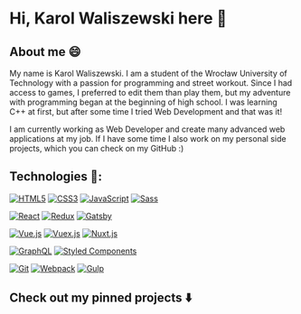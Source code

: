 # Hi, Karol Waliszewski here 👋

## About me 😄
My name is Karol Waliszewski. I am a student of the Wrocław University of Technology with a passion for programming and street workout. Since I had access to games, I preferred to edit them than play them, but my adventure with programming began at the beginning of high school. I was learning C++ at first, but after some time I tried Web Development and that was it! 

I am currently working as Web Developer and create many advanced web applications at my job. If I have some time I also work on my personal side projects, which you can check on my GitHub :)

## Technologies :wrench::

[![HTML5](https://img.shields.io/badge/-HTML5-E34F26?style=flat-square&logo=html5&logoColor=white)]()
[![CSS3](https://img.shields.io/badge/-CSS3-1572B6?style=flat-square&logo=css3)]()
[![JavaScript](https://img.shields.io/badge/-JavaScript-yellow?style=flat-square&logo=javascript&logoColor=white)]()
[![Sass](https://img.shields.io/badge/-Sass-pink?style=flat-square&logo=Sass)]()

[![React](https://img.shields.io/badge/-React-61dafb?style=flat-square&logo=react&logoColor=white)]()
[![Redux](https://img.shields.io/badge/-Redux-black?style=flat-square&logo=Redux&logoColor=pink)]()
[![Gatsby](https://img.shields.io/badge/-Gatsby-purple?style=flat-square&logo=Gatsby&logoColor=white)]()

[![Vue.js](https://img.shields.io/badge/-Vue-34495E?style=flat-square&logo=Vue.js)]()
[![Vuex.js](https://img.shields.io/badge/-VueX-41B883?style=flat-square&logo=Vue.js&logoColor=34495E)]()
[![Nuxt.js](https://img.shields.io/badge/-Nuxt.js-black?style=flat-square&logo=Nuxt.js)]()

[![GraphQL](https://img.shields.io/badge/-GraphQL-E10098?style=flat-square&logo=graphql)]()
[![Styled Components](https://img.shields.io/badge/-StyledComponents-orange?style=flat-square&logo=Styled-Components&logoColor=white)]()

[![Git](https://img.shields.io/badge/-Git-black?style=flat-square&logo=git)]()
[![Webpack](https://img.shields.io/badge/-Webpack-blue?style=flat-square&logo=Webpack&logoColor=white)]()
[![Gulp](https://img.shields.io/badge/-Gulp-cf4647?style=flat-square&logo=Gulp&logoColor=white)]()

## Check out my pinned projects :arrow_down:

